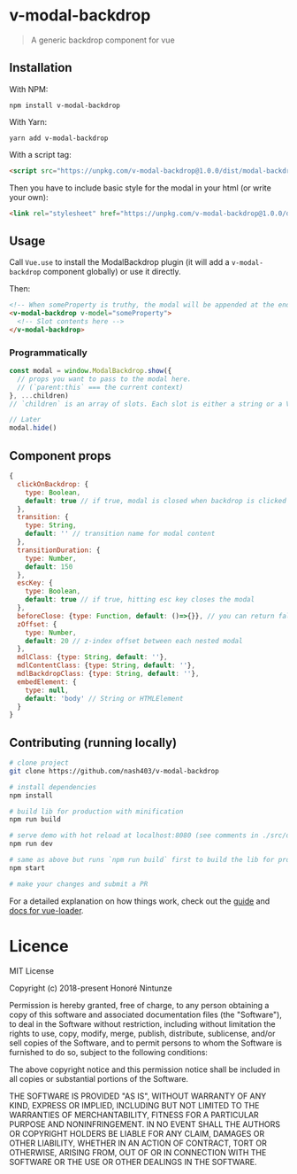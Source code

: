 # v-modal-backdrop

> A generic backdrop component for vue

## Installation

With NPM:

`npm install v-modal-backdrop`

With Yarn:

`yarn add v-modal-backdrop`

With a script tag:

```html
<script src="https://unpkg.com/v-modal-backdrop@1.0.0/dist/modal-backdrop.js"></script>
```

Then you have to include basic style for the modal in your html (or write your own):

```html
<link rel="stylesheet" href="https://unpkg.com/v-modal-backdrop@1.0.0/dist/modal-backdrop.css">
```

## Usage

Call `Vue.use` to install the ModalBackdrop plugin (it will add a `v-modal-backdrop` component globally) or use it directly.

Then:

```html
<!-- When someProperty is truthy, the modal will be appended at the end of the body tag (customizable), otherwise the modal will not appear in the DOM -->
<v-modal-backdrop v-model="someProperty">
  <!-- Slot contents here -->
</v-modal-backdrop>
```

### Programmatically

```js
const modal = window.ModalBackdrop.show({
  // props you want to pass to the modal here.
  // (`parent:this` === the current context)
}, ...children)
// `children` is an array of slots. Each slot is either a string or a VNode (see this.$createElement at https://vuejs.org/v2/api/#render)

// Later
modal.hide()
```

## Component props

```js
{
  clickOnBackdrop: {
    type: Boolean,
    default: true // if true, modal is closed when backdrop is clicked
  },
  transition: {
    type: String,
    default: '' // transition name for modal content
  },
  transitionDuration: {
    type: Number,
    default: 150
  },
  escKey: {
    type: Boolean,
    default: true // if true, hitting esc key closes the modal
  },
  beforeClose: {type: Function, default: ()=>{}}, // you can return false to prevent modal from closing
  zOffset: {
    type: Number,
    default: 20 // z-index offset between each nested modal
  },
  mdlClass: {type: String, default: ''},
  mdlContentClass: {type: String, default: ''},
  mdlBackdropClass: {type: String, default: ''},
  embedElement: {
    type: null,
    default: 'body' // String or HTMLElement
  }
}
```

## Contributing (running locally)

``` bash
# clone project
git clone https://github.com/nash403/v-modal-backdrop

# install dependencies
npm install

# build lib for production with minification
npm run build

# serve demo with hot reload at localhost:8080 (see comments in ./src/demo.js for tips)
npm run dev

# same as above but runs `npm run build` first to build the lib for prod
npm start

# make your changes and submit a PR
```

For a detailed explanation on how things work, check out the [guide](http://vuejs-templates.github.io/webpack/) and [docs for vue-loader](http://vuejs.github.io/vue-loader).

# Licence

MIT License

Copyright (c) 2018-present Honoré Nintunze

Permission is hereby granted, free of charge, to any person obtaining a copy
of this software and associated documentation files (the "Software"), to deal
in the Software without restriction, including without limitation the rights
to use, copy, modify, merge, publish, distribute, sublicense, and/or sell
copies of the Software, and to permit persons to whom the Software is
furnished to do so, subject to the following conditions:

The above copyright notice and this permission notice shall be included in all
copies or substantial portions of the Software.

THE SOFTWARE IS PROVIDED "AS IS", WITHOUT WARRANTY OF ANY KIND, EXPRESS OR
IMPLIED, INCLUDING BUT NOT LIMITED TO THE WARRANTIES OF MERCHANTABILITY,
FITNESS FOR A PARTICULAR PURPOSE AND NONINFRINGEMENT. IN NO EVENT SHALL THE
AUTHORS OR COPYRIGHT HOLDERS BE LIABLE FOR ANY CLAIM, DAMAGES OR OTHER
LIABILITY, WHETHER IN AN ACTION OF CONTRACT, TORT OR OTHERWISE, ARISING FROM,
OUT OF OR IN CONNECTION WITH THE SOFTWARE OR THE USE OR OTHER DEALINGS IN THE
SOFTWARE.
